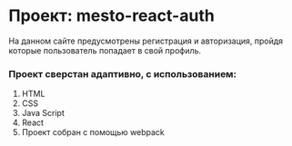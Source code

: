 # Проект: mesto-react-auth

На данном сайте предусмотрены регистрация и авторизация, пройдя которые пользователь попадает в свой профиль.

### Проект сверстан адаптивно, с использованием:


1.	HTML
2.	CSS
3.	Java Script
4.  React
5.  Проект собран с помощью webpack
